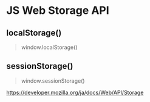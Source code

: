 # JS Web Storage API

## localStorage()

> window.localStorage()

## sessionStorage()

> window.sessionStorage()

https://developer.mozilla.org/ja/docs/Web/API/Storage
